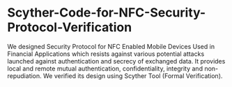 # Scyther-Code-for-NFC-Security-Protocol-Verification
We designed Security Protocol for NFC Enabled Mobile Devices Used in Financial Applications which resists against various potential attacks launched against authentication and secrecy of exchanged data. It provides local and remote mutual authentication, confidentiality, integrity and non-repudiation. We verified its design using Scyther Tool (Formal Verification). 
